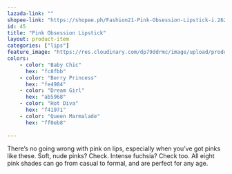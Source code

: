 ```yaml
---
lazada-link: ""
shopee-link: "https://shopee.ph/Fashion21-Pink-Obsession-Lipstick-i.26222223.1330807523"
id: 45
title: "Pink Obsession Lipstick"
layout: product-item
categories: ["lips"]
feature_image: "https://res.cloudinary.com/dp79ddrmc/image/upload/products/pinkObsession.jpg"
colors:
    - color: "Baby Chic"
      hex: "fc8fbb"
    - color: "Berry Princess"
      hex: "fe4984"    
    - color: "Dream Girl"
      hex: "ab5968"
    - color: "Hot Diva"
      hex: "f41971"    
    - color: "Queen Marmalade"
      hex: "ff0eb8"
    
---
```

There’s no going wrong with pink on lips, especially when you’ve got pinks like these. Soft, nude pinks? Check. Intense fuchsia? Check too. All eight pink shades can go from casual to formal, and are perfect for any age.
